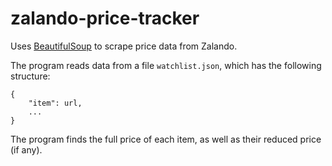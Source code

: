 # zalando-price-tracker

Uses [BeautifulSoup](https://www.crummy.com/software/BeautifulSoup/bs4/doc/) to scrape price data from Zalando.

The program reads data from a file `watchlist.json`, which has the following structure:
```
{
    "item": url,
    ...
}
```

The program finds the full price of each item, as well as their reduced price (if any).